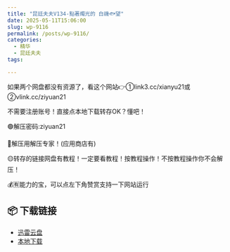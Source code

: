 ```yaml
---
title: "昆廷夫夫V134-點著燭光的 白禨🐟望"
date: 2025-05-11T15:06:00
slug: wp-9116
permalink: /posts/wp-9116/
categories:
  - 精华
  - 昆廷夫夫
tags:

---
```


如果两个网盘都没有资源了，看这个网站👉①link3.cc/xianyu21或②vlink.cc/ziyuan21

不需要注册账号！直接点本地下载转存OK？懂吧！

🟢解压密码:ziyuan21

🔵解压用解压专家！(应用商店有)

🟡转存的链接网盘有教程！一定要看教程！按教程操作！不按教程操作你不会解压！

💰🈶能力的宝，可以点左下角赞赏支持一下网站运行

## 📦 下载链接
- [迅雷云盘](https://blziyuan21.com/pay-download/9116?key=39910bc512&down_id=0)
- [本地下载](https://blziyuan21.com/pay-download/9116?key=39910bc512&down_id=1)

